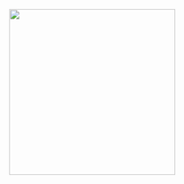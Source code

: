 <img src="https://github.com/user-attachments/assets/26389da1-c356-4526-850a-62a7a6df01ce" width=300/>
